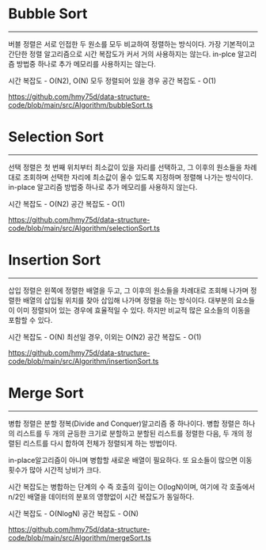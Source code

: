 # Bubble Sort
---
버블 정렬은 서로 인접한 두 원소를 모두 비교하여 정렬하는 방식이다. 가장 기본적이고 간단한 정렬 알고리즘으로 시간 복잡도가 커서 거의 사용하지는 않는다.
in-plce 알고리즘 방법중 하나로 추가 메모리를 사용하지는 않는다.

시간 복잡도 - O(N2), O(N) 모두 정렬되어 있을 경우
공간 복잡도 - O(1)

https://github.com/hmy75d/data-structure-code/blob/main/src/Algorithm/bubbleSort.ts

# Selection Sort
---
선택 정렬은 첫 번째 위치부터 최소값이 있을 자리를 선택하고, 그 이후의 원소들을 차례대로 조회하며 선택한 자리에 최소값이 올수 있도록 지정하며 정렬해 나가는 방식이다.
in-place 알고리즘 방법중 하나로 추가 메모리를 사용하지 않는다.

시간 복잡도 - O(N2)
공간 복잡도 - O(1)

https://github.com/hmy75d/data-structure-code/blob/main/src/Algorithm/selectionSort.ts

# Insertion Sort
---
삽입 정렬은 왼쪽에 정렬한 배열을 두고, 그 이후의 원소들을 차례대로 조회해 나가며 정렬한 배열의 삽입될 위치를 찾아 삽입해 나가며 정렬을 하는 방식이다.
대부분의 요소들이 이미 정렬되어 있는 경우에 효율적일 수 있다. 하지만 비교적 많은 요소들의 이동을 포함할 수 있다.

시간 복잡도 - O(N) 최선일 경우, 이외는 O(N2)
공간 복잡도 - O(1)

https://github.com/hmy75d/data-structure-code/blob/main/src/Algorithm/insertionSort.ts

# Merge Sort
---
병합 정렬은 분할 정복(Divide and Conquer)알고리즘 중 하나이다.
병합 정렬은 하나의 리스트를 두 개의 균등한 크기로 분할하고 분할된 리스트를 정렬한 다음, 두 개의 정렬된 리스트를 다시 합하여 전체가 정렬되게 하는 방법이다.

in-place알고리즘이 아니며 병합할 새로운 배열이 필요하다. 또 요소들이 많으면 이동 횟수가 많아 시간적 낭비가 크다.

시간 복잡도는 병합하는 단계의 수 즉 호출의 깊이는 O(logN)이며, 여기에 각 호출에서 n/2인 배열을 
데이터의 분포의 영향없이 시간 복잡도가 동일하다.

시간 복잡도 - O(NlogN)
공간 복잡도 - O(N)

https://github.com/hmy75d/data-structure-code/blob/main/src/Algorithm/mergeSort.ts